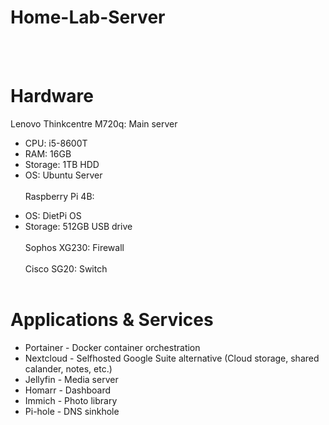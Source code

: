 # Home-Lab-Server
<br> <br>
# Hardware
Lenovo Thinkcentre M720q: Main server
  - CPU: i5-8600T
  - RAM: 16GB
  - Storage: 1TB HDD
  - OS: Ubuntu Server
<br><br>
Raspberry Pi 4B:
  + OS: DietPi OS
  + Storage: 512GB USB drive
<br><br>
Sophos XG230: Firewall
<br><br>
Cisco SG20: Switch
<br><br>

# Applications & Services 
- Portainer - Docker container orchestration
- Nextcloud - Selfhosted Google Suite alternative (Cloud storage, shared calander, notes, etc.)
- Jellyfin - Media server
- Homarr - Dashboard
- Immich - Photo library
- Pi-hole - DNS sinkhole
